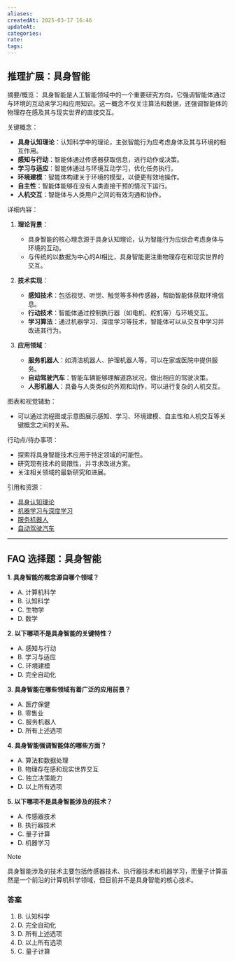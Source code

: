 ```yaml
---
aliases: 
createdAt: 2025-03-17 16:46
updateAt: 
categories: 
rate: 
tags:
---
```

## 推理扩展：具身智能

摘要/概览：
具身智能是人工智能领域中的一个重要研究方向，它强调智能体通过与环境的互动来学习和应用知识。这一概念不仅关注算法和数据，还强调智能体的物理存在感及其与现实世界的直接交互。

关键概念：
- **具身认知理论**：认知科学中的理论，主张智能行为应考虑身体及其与环境的相互作用。
- **感知与行动**：智能体通过传感器获取信息，进行动作或决策。
- **学习与适应**：智能体通过与环境互动学习，优化任务执行。
- **环境建模**：智能体构建关于环境的模型，以便更有效地操作。
- **自主性**：智能体能够在没有人类直接干预的情况下运行。
- **人机交互**：智能体与人类用户之间的有效沟通和协作。

详细内容：
1. **理论背景**：
   - 具身智能的核心理念源于具身认知理论，认为智能行为应综合考虑身体与环境的互动。
   - 与传统的以数据为中心的AI相比，具身智能更注重物理存在和现实世界的交互。

2. **技术实现**：
   - **感知技术**：包括视觉、听觉、触觉等多种传感器，帮助智能体获取环境信息。
   - **行动技术**：智能体通过控制执行器（如电机、舵机等）与环境交互。
   - **学习算法**：通过机器学习、深度学习等技术，智能体可以从交互中学习并改进其行为。

3. **应用领域**：
   - **服务机器人**：如清洁机器人、护理机器人等，可以在家或医院中提供服务。
   - **自动驾驶汽车**：智能车辆能够理解道路状况，做出相应的驾驶决策。
   - **人形机器人**：具备与人类类似的外观和动作，可以进行复杂的人机交互。

图表和视觉辅助：
- 可以通过流程图或示意图展示感知、学习、环境建模、自主性和人机交互等关键概念之间的关系。

行动点/待办事项：
- 探索将具身智能技术应用于特定领域的可能性。
- 研究现有技术的局限性，并寻求改进方案。
- 关注相关领域的最新研究和进展。

引用和资源：
- [具身认知理论](https://en.wikipedia.org/wiki/Embodied_cognition)
- [机器学习与深度学习](https://en.wikipedia.org/wiki/Machine_learning)
- [服务机器人](https://en.wikipedia.org/wiki/Service_robots)
- [自动驾驶汽车](https://en.wikipedia.org/wiki/Autonomous_automobile)

---


## FAQ 选择题：具身智能

**1. 具身智能的概念源自哪个领域？**
   - A. 计算机科学
   - B. 认知科学
   - C. 生物学
   - D. 数学

**2. 以下哪项不是具身智能的关键特性？**
   - A. 感知与行动
   - B. 学习与适应
   - C. 环境建模
   - D. 完全自动化

**3. 具身智能在哪些领域有着广泛的应用前景？**
   - A. 医疗保健
   - B. 零售业
   - C. 服务机器人
   - D. 所有上述选项

**4. 具身智能强调智能体的哪些方面？**
   - A. 算法和数据处理
   - B. 物理存在感和现实世界交互
   - C. 独立决策能力
   - D. 以上所有选项

**5. 以下哪项不是具身智能涉及的技术？**
   - A. 传感器技术
   - B. 执行器技术
   - C. 量子计算
   - D. 机器学习

> [!NOTE]
> 具身智能涉及的技术主要包括传感器技术、执行器技术和机器学习，而量子计算虽然是一个前沿的计算机科学领域，但目前并不是具身智能的核心技术。

### 答案
1. B. 认知科学
2. D. 完全自动化
3. D. 所有上述选项
4. D. 以上所有选项
5. C. 量子计算

